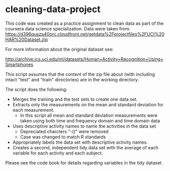 cleaning-data-project
=====================

This code was created as a practice assignment to clean data as part of the coursera data science specialization.  Data were taken from:
https://d396qusza40orc.cloudfront.net/getdata%2Fprojectfiles%2FUCI%20HAR%20Dataset.zip

For more information about the original dataset see:

http://archive.ics.uci.edu/ml/datasets/Human+Activity+Recognition+Using+Smartphones 

This script assumes that the content of the zip file about (with including intact "test" and "train" directories) are in the working directory.

The script does the following:
* Merges the training and the test sets to create one data set.
* Extracts only the measurements on the mean and standard deviation for each measurement.
  * In this script all mean and standard deviation measurements were taken using both time and frequency domain and time domain data
* Uses descriptive activity names to name the activities in the data set
  * Depreciated charcters "-()" were removed
  * Case was changed to match R standards
* Appropriately labels the data set with descriptive activity names. 
* Creates a second, independent tidy data set with the average of each variable for each activity and each subject.

Please see the code book for details regarding variables in the tidy dataset.